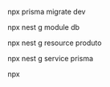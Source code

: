 npx prisma migrate dev

npx nest g module db

npx nest g resource produto 

npx nest g service prisma

npx
